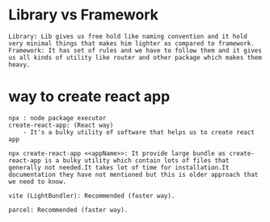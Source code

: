 # Library vs Framework  
    Library: Lib gives us free hold like naming convention and it hold very minimal things that makes him lighter as compared to framework.
    Framework: It has set of rules and we have to follow them and it gives us all kinds of utility like router and other package which makes them heavy.


# way to create react app
    npx : node package executor
    create-react-app: (React way)
        - It's a bulky utility of software that helps us to create react app

    npx create-react-app <<appName>>: It provide large bundle as create-react-app is a bulky utility which contain lots of files that generally not needed.It takes lot of time for installation.It documentation they have not mentioned but this is older approach that we need to know.
    
    vite (LightBundler): Recommended (faster way).
    
    parcel: Recommended (faster way).